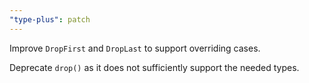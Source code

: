 ```yaml
---
"type-plus": patch
---
```


Improve `DropFirst` and `DropLast` to support overriding cases.

Deprecate `drop()` as it does not sufficiently support the needed types.
